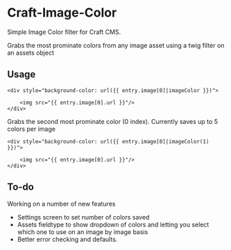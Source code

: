 Craft-Image-Color
=================

Simple Image Color filter for Craft CMS.

Grabs the most prominate colors from any image asset using a twig filter on an assets object


Usage
------


```
<div style="background-color: url({{ entry.image[0]|imageColor }})">

	<img src="{{ entry.image[0].url }}"/>
</div>

```
Grabs the second most prominate color (0 index).  Currently saves up to 5 colors per image

```
<div style="background-color: url({{ entry.image[0]|imageColor(1) }})">

	<img src="{{ entry.image[0].url }}"/>
</div>

```



To-do
------

Working on a number of new features

* Settings screen to set number of colors saved
* Assets fieldtype to show dropdown of colors and letting you select which one to use on an image by image basis
* Better error checking and defaults.